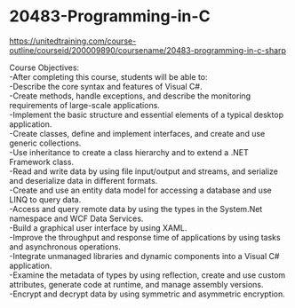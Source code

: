 # 20483-Programming-in-C
https://unitedtraining.com/course-outline/courseid/200009890/coursename/20483-programming-in-c-sharp

Course Objectives:<br />
  -After completing this course, students will be able to:<br />
  -Describe the core syntax and features of Visual C#.<br />
  -Create methods, handle exceptions, and describe the monitoring requirements of large-scale applications.<br />
  -Implement the basic structure and essential elements of a typical desktop application.<br />
  -Create classes, define and implement interfaces, and create and use generic collections.<br />
  -Use inheritance to create a class hierarchy and to extend a .NET Framework class.<br />
  -Read and write data by using file input/output and streams, and serialize and deserialize data in different formats.<br />
  -Create and use an entity data model for accessing a database and use LINQ to query data.<br />
  -Access and query remote data by using the types in the System.Net namespace and WCF Data Services.<br />
  -Build a graphical user interface by using XAML.<br />
  -Improve the throughput and response time of applications by using tasks and asynchronous operations.<br />
  -Integrate unmanaged libraries and dynamic components into a Visual C# application.<br />
  -Examine the metadata of types by using reflection, create and use custom attributes, generate code at runtime, and manage assembly versions.<br />
  -Encrypt and decrypt data by using symmetric and asymmetric encryption.<br />
